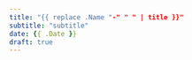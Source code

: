 ```yaml
---
title: "{{ replace .Name "-" " " | title }}"
subtitle: "subtitle"
date: {{ .Date }}
draft: true
---
```


